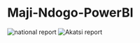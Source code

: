 # Maji-Ndogo-PowerBI

![national report](https://github.com/okonemman/Maji_Ndogo_Water_Project/assets/54300962/8130edb3-7621-4985-91fa-88279b11a5b0)
![Akatsi report](https://github.com/okonemman/Maji_Ndogo_Water_Project/assets/54300962/48c03232-1145-479f-97ed-9d26071ad456)
